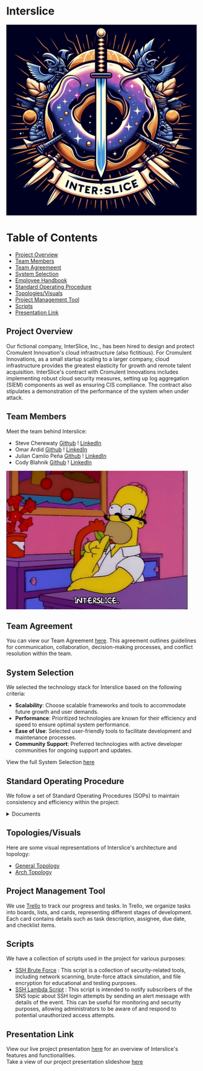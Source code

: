 # Interslice
![Project Logo](https://github.com/Interslice-Inc/Interslice/blob/main/Files/Company_Logo/Interslice_Logo.jpeg)

Table of Contents
=================
<!--ts-->
  * [Project Overview](#project-overview)
  * [Team Members](#team-members)
  * [Team Agreemeent](#team-agreement)
  * [System Selection](#system-selection)
  * [Employee Handbook](#employee-handbook)
  * [Standard Operating Procedure](#standard-operating-procedure)
  * [Topologies/Visuals](#topologiesvisuals)
  * [Project Management Tool](#project-management-tool)
  * [Scripts](#scripts)
  * [Presentation Link](#presentation-link)
<!--te-->

## Project Overview
Our fictional company, InterSlice, Inc., has been hired to design and protect Cromulent Innovation's cloud infrastructure (also fictitious). For Cromulent Innovations, as a small startup scaling to a larger company, cloud infrastructure provides the greatest elasticity for growth and remote talent acquisition. InterSlice's contract with Cromulent Innovations includes implementing robust cloud security measures, setting up log aggregation (SIEM) components as well as ensuring CIS compliance.  The contract also stipulates a demonstration of the performance of the system when under attack. 

## Team Members
Meet the team behind Interslice:
* Steve Cherewaty [Github](https://github.com/SCherewaty) ! [LinkedIn](https://www.linkedin.com/in/steve-cherewaty-jr-b8727135/)
* Omar Ardid [Github](https://github.com/oardid) ! [LinkedIn](https://www.linkedin.com/in/ardidomar/)
* Julian Camilo Peña [Github](https://github.com/julianp91) ! [LinkedIn](https://www.linkedin.com/in/julian-pena-bb8643267/)
* Cody Blahnik [Github](https://github.com/Cody354) ! [LinkedIn](https://www.linkedin.com/in/cody-blahnik-/)

![ICQv](/Files/Company_Logo/ICQv.gif)


## Team Agreement
You can view our Team Agreement [here](/Files/PDF's_Files/Team_Agreement.pdf). This agreement outlines guidelines for communication, collaboration, decision-making processes, and conflict resolution within the team.

## System Selection
We selected the technology stack for Interslice based on the following criteria:
- **Scalability**: Choose scalable frameworks and tools to accommodate future growth and user demands.
- **Performance**: Prioritized technologies are known for their efficiency and speed to ensure optimal system performance.
- **Ease of Use**: Selected user-friendly tools to facilitate development and maintenance processes.
- **Community Support**: Preferred technologies with active developer communities for ongoing support and updates.

View the full System Selection [here](/Files/PDF's_Files/System_selection.pdf)


## Standard Operating Procedure
We follow a set of Standard Operating Procedures (SOPs) to maintain consistency and efficiency within the project:
<details>
<summary>Documents</summary>

  * [Compliance Documentation: Cloud Compliance](/Files/PDF's_Files/Cybersecurity_Compliance.pdf) 
  * [Cloud Security Incident Response Plan for Cromulent Innovations](/Files/PDF's_Files/Incident_Response_Plan.pdf) 

</details>
  
## Topologies/Visuals
Here are some visual representations of Interslice's architecture and topology:
* [General Topology](/Files/Company_Logo/General_TOP.drawio.png)
* [Arch Topology](/Files/Company_Logo/Arch_TOP.drawio.png)

## Project Management Tool
We use [Trello](https://trello.com/w/interslice2) to track our progress and tasks. In Trello, we organize tasks into boards, lists, and cards, representing different stages of development. Each card contains details such as task description, assignee, due date, and checklist items.

## Scripts
We have a collection of scripts used in the project for various purposes:
* [SSH Brute Force](/Files/Scripts/bruteforce.py) : This script is a collection of security-related tools, including network scanning, brute-force attack simulation, and file encryption for educational and testing purposes.
* [SSH Lambda Script](/Files/Scripts/SSHLambda.py) : This script is intended to notify subscribers of the SNS topic about SSH login attempts by sending an alert message with details of the event. This can be useful for monitoring and security purposes, allowing administrators to be aware of and respond to potential unauthorized access attempts.

## Presentation Link
View our live project presentation [here](/Files/Presentation.pdf) for an overview of Interslice's features and functionalities.<br>
Take a view of our project presentation slideshow [here](https://docs.google.com/presentation/d/1m3m5O-sK3qk8ESkDpDag1BTY4Q_qjwiAwv-tpqjp5qM/edit?usp=sharing)
